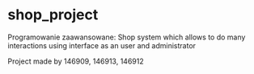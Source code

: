 # shop_project
Programowanie zaawansowane:
Shop system which allows to do many interactions using interface as an user and administrator

Project made by 146909, 146913, 146912